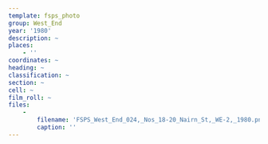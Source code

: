 ```yaml
---
template: fsps_photo
group: West_End
year: '1980'
description: ~
places:
    - ''
coordinates: ~
heading: ~
classification: ~
section: ~
cell: ~
film_roll: ~
files:
    -
        filename: 'FSPS_West_End_024,_Nos_18-20_Nairn_St,_WE-2,_1980.png'
        caption: ''
---
```

